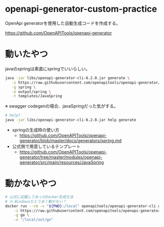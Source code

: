 # openapi-generator-custom-practice


OpenApi generatorを使用した自動生成コードを作成する。
  
https://github.com/OpenAPITools/openapi-generator


# 動いたやつ

javaのspringは素直にspringでいいらしい。

```bash
java -jar libs/openapi-generator-cli-6.2.0.jar generate \
   -i https://raw.githubusercontent.com/openapitools/openapi-generator/master/modules/openapi-generator/src/test/resources/3_0/petstore.yaml \
   -g spring \
   -o output/spring \
   -t templates/JavaSpring
```

※ swagger codegenの場合、javaSpringだった気がする。


```bash
# help?
java -jar libs/openapi-generator-cli-6.2.0.jar help generate
```

-  springの生成時の使い方
    - https://github.com/OpenAPITools/openapi-generator/blob/master/docs/generators/spring.md
- 公式側で用意しているテンプレート
    - https://github.com/OpenAPITools/openapi-generator/tree/master/modules/openapi-generator/src/main/resources/JavaSpring


# 動かないやつ
```bash
# 公式に記載してあったDocker生成方法
# ※ Windowsだとうまく動かない？
docker run --rm -v "${PWD}:/local" openapitools/openapi-generator-cli generate \
    -i https://raw.githubusercontent.com/openapitools/openapi-generator/master/modules/openapi-generator/src/test/resources/3_0/petstore.yaml \
    -g go \
    -o "/local/out/go"
```
